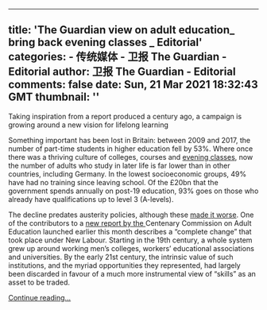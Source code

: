 
---
title: 'The Guardian view on adult education_ bring back evening classes _ Editorial'
categories: 
    - 传统媒体
    - 卫报 The Guardian - Editorial
author: 卫报 The Guardian - Editorial
comments: false
date: Sun, 21 Mar 2021 18:32:43 GMT
thumbnail: ''
---

<div>   
<p>Taking inspiration from a report produced a century ago, a campaign is growing around a new vision for lifelong learning</p><p>Something important has been lost in Britain: between 2009 and 2017, the number of part-time students in higher education fell by 53%. Where once there was a thriving culture of colleges, courses and <a href="https://www.theguardian.com/education/2017/feb/21/pop-up-classes-adult-learning-further-education" title>evening classes</a>, now the number of adults who study in later life is far lower than in other countries, including Germany. In the lowest socioeconomic groups, 49% have had no training since leaving school. Of the £20bn that the government spends annually on post-19 education, 93% goes on those who already have qualifications up to level 3 (A-levels).</p><p>The decline predates austerity policies, although these <a href="https://www.theguardian.com/education/2020/sep/16/dfe-has-spent-700m-propping-up-further-education-in-england" title>made it worse</a>. One of the contributors to a <a href="https://www.centenarycommission.org/" title>new report by the </a>Centenary Commission on Adult Education launched earlier this month describes a “complete change” that took place under New Labour. Starting in the 19th century, a whole system grew up around working men’s colleges, workers’ educational associations and universities. By the early 21st century, the intrinsic value of such institutions, and the myriad opportunities they represented, had largely been discarded in favour of a much more instrumental view of “skills” as an asset to be traded.</p> <a href="https://www.theguardian.com/commentisfree/2021/mar/21/the-guardian-view-on-adult-education-bring-back-evening-classes">Continue reading...</a>  
</div>
            